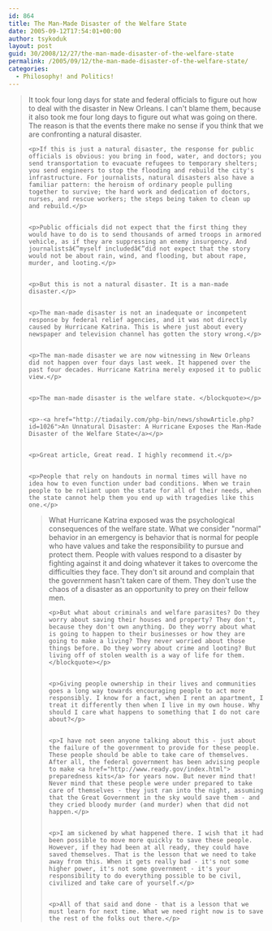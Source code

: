 ```yaml
---
id: 864
title: The Man-Made Disaster of the Welfare State
date: 2005-09-12T17:54:01+00:00
author: tsykoduk
layout: post
guid: 30/2008/12/27/the-man-made-disaster-of-the-welfare-state
permalink: /2005/09/12/the-man-made-disaster-of-the-welfare-state/
categories:
  - Philosophy! and Politics!
---
```

<blockquote>It took four long days for state and federal officials to figure out how to deal with the disaster in New Orleans. I can't blame them, because it also took me four long days to figure out what was going on there. The reason is that the events there make no sense if you think that we are confronting a natural disaster.

	<p>If this is just a natural disaster, the response for public officials is obvious: you bring in food, water, and doctors; you send transportation to evacuate refugees to temporary shelters; you send engineers to stop the flooding and rebuild the city's infrastructure. For journalists, natural disasters also have a familiar pattern: the heroism of ordinary people pulling together to survive; the hard work and dedication of doctors, nurses, and rescue workers; the steps being taken to clean up and rebuild.</p>


	<p>Public officials did not expect that the first thing they would have to do is to send thousands of armed troops in armored vehicle, as if they are suppressing an enemy insurgency. And journalistsâ€”myself includedâ€”did not expect that the story would not be about rain, wind, and flooding, but about rape, murder, and looting.</p>


	<p>But this is not a natural disaster. It is a man-made disaster.</p>


	<p>The man-made disaster is not an inadequate or incompetent response by federal relief agencies, and it was not directly caused by Hurricane Katrina. This is where just about every newspaper and television channel has gotten the story wrong.</p>


	<p>The man-made disaster we are now witnessing in New Orleans did not happen over four days last week. It happened over the past four decades. Hurricane Katrina merely exposed it to public view.</p>


	<p>The man-made disaster is the welfare state. </blockquote></p>


	<p>-<a href="http://tiadaily.com/php-bin/news/showArticle.php?id=1026">An Unnatural Disaster: A Hurricane Exposes the Man-Made Disaster of the Welfare State</a></p>


	<p>Great article, Great read. I highly recommend it.</p>


	<p>People that rely on handouts in normal times will have no idea how to even function under bad conditions. When we train people to be reliant upon the state for all of their needs, when the state cannot help them you end up with tragedies like this one.</p>


<blockquote>What Hurricane Katrina exposed was the psychological consequences of the welfare state. What we consider "normal" behavior in an emergency is behavior that is normal for people who have values and take the responsibility to pursue and protect them. People with values respond to a disaster by fighting against it and doing whatever it takes to overcome the difficulties they face. They don't sit around and complain that the government hasn't taken care of them. They don't use the chaos of a disaster as an opportunity to prey on their fellow men.

	<p>But what about criminals and welfare parasites? Do they worry about saving their houses and property? They don't, because they don't own anything. Do they worry about what is going to happen to their businesses or how they are going to make a living? They never worried about those things before. Do they worry about crime and looting? But living off of stolen wealth is a way of life for them.</blockquote></p>


	<p>Giving people ownership in their lives and communities goes a long way towards encouraging people to act more responsibly. I know for a fact, when I rent an apartment, I treat it differently then when I live in my own house. Why should I care what happens to something that I do not care about?</p>


	<p>I have not seen anyone talking about this - just about the failure of the government to provide for these people. These people should be able to take care of themselves. After all, the federal government has been advising people to make <a href="http://www.ready.gov/index.html"> preparedness kits</a> for years now. But never mind that! Never mind that these people were under prepared to take care of themselves - they just ran into the night, assuming that the Great Government in the sky would save them - and they cried bloody murder (and murder) when that did not happen.</p>


	<p>I am sickened by what happened there. I wish that it had been possible to move more quickly to save these people. However, if they had been at all ready, they could have saved themselves. That is the lesson that we need to take away from this. When it gets really bad - it's not some higher power, it's not some government - it's your responsibility to do everything possible to be civil, civilized and take care of yourself.</p>


	<p>All of that said and done - that is a lesson that we must learn for next time. What we need right now is to save the rest of the folks out there.</p>
